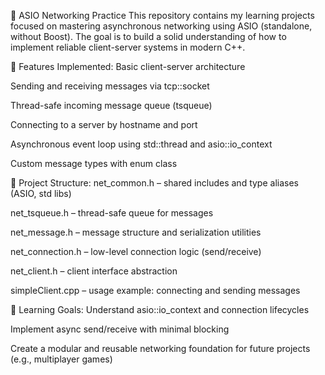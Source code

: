 📡 ASIO Networking Practice
This repository contains my learning projects focused on mastering asynchronous networking using ASIO (standalone, without Boost). The goal is to build a solid understanding of how to implement reliable client-server systems in modern C++.

🔧 Features Implemented:
Basic client-server architecture

Sending and receiving messages via tcp::socket

Thread-safe incoming message queue (tsqueue)

Connecting to a server by hostname and port

Asynchronous event loop using std::thread and asio::io_context

Custom message types with enum class

📁 Project Structure:
net_common.h – shared includes and type aliases (ASIO, std libs)

net_tsqueue.h – thread-safe queue for messages

net_message.h – message structure and serialization utilities

net_connection.h – low-level connection logic (send/receive)

net_client.h – client interface abstraction

simpleClient.cpp – usage example: connecting and sending messages

🎯 Learning Goals:
Understand asio::io_context and connection lifecycles

Implement async send/receive with minimal blocking

Create a modular and reusable networking foundation for future projects (e.g., multiplayer games)

